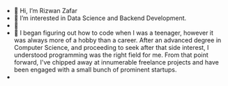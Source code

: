 - 👋 Hi, I’m Rizwan Zafar
- 👀 I’m interested in Data Science and Backend Development.
- 🌱 
- 💞️ I began figuring out how to code when I was a teenager, however it was always more of a hobby than a career. After an advanced degree in Computer Science, and proceeding to seek after that side interest, I understood programming was the right field for me. From that point forward, I've chipped away at innumerable freelance projects and have been engaged with a small bunch of prominent startups.
- 

<!---

--->
